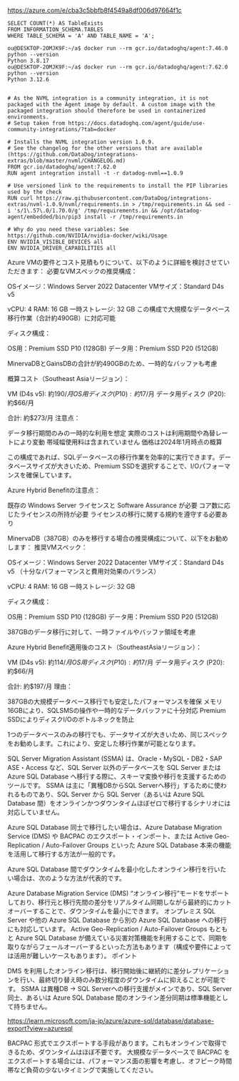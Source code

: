 https://azure.com/e/cba3c5bbfb8f4549a8df006d97664f1c

```
SELECT COUNT(*) AS TableExists
FROM INFORMATION_SCHEMA.TABLES
WHERE TABLE_SCHEMA = 'A' AND TABLE_NAME = 'A';
```

```
ou@DESKTOP-2OMJK9F:~/a$ docker run --rm gcr.io/datadoghq/agent:7.46.0 python --version
Python 3.8.17
ou@DESKTOP-2OMJK9F:~/a$ docker run --rm gcr.io/datadoghq/agent:7.62.0 python --version
Python 3.12.6


# As the NVML integration is a community integration, it is not packaged with the Agent image by default. A custom image with the packaged integration should therefore be used in containerized environments.
# Setup taken from https://docs.datadoghq.com/agent/guide/use-community-integrations/?tab=docker

# Installs the NVML integration version 1.0.9.
# See the changelog for the other versions that are available (https://github.com/DataDog/integrations-extras/blob/master/nvml/CHANGELOG.md)
FROM gcr.io/datadoghq/agent:7.62.0
RUN agent integration install -t -r datadog-nvml==1.0.9

# Use versioned link to the requirements to install the PIP libraries used by the check
RUN curl https://raw.githubusercontent.com/DataDog/integrations-extras/nvml-1.0.9/nvml/requirements.in > /tmp/requirements.in && sed -i 's/1\.57\.0/1.70.0/g' /tmp/requirements.in && /opt/datadog-agent/embedded/bin/pip3 install -r /tmp/requirements.in

# Why do you need these variables: See https://github.com/NVIDIA/nvidia-docker/wiki/Usage
ENV NVIDIA_VISIBLE_DEVICES all
ENV NVIDIA_DRIVER_CAPABILITIES all
 ```   
Azure VMの要件とコスト見積もりについて、以下のように詳細を検討させていただきます：
必要なVMスペックの推奨構成：

OSイメージ：Windows Server 2022 Datacenter
VMサイズ：Standard D4s v5

vCPU: 4
RAM: 16 GB
一時ストレージ: 32 GB
この構成で大規模なデータベース移行作業（合計約490GB）に対応可能



ディスク構成：

OS用：Premium SSD P10 (128GB)
データ用：Premium SSD P20 (512GB)

MinervaDBとGainsDBの合計が約490GBのため、一時的なバッファも考慮



概算コスト（Southeast Asiaリージョン）：

VM (D4s v5): 約$190/月
OS用ディスク (P10): 約$17/月
データ用ディスク (P20): 約$66/月

合計: 約$273/月
注意点：

データ移行期間のみの一時的な利用を想定
実際のコストは利用期間や為替レートにより変動
帯域幅使用料は含まれていません
価格は2024年1月時点の概算

この構成であれば、SQLデータベースの移行作業を効率的に実行できます。データベースサイズが大きいため、Premium SSDを選択することで、I/Oパフォーマンスを確保しています。




Azure Hybrid Benefitの注意点：

既存の Windows Server ライセンスと Software Assurance が必要
コア数に応じたライセンスの所持が必要
ライセンスの移行に関する規約を遵守する必要あり


MinervaDB（387GB）のみを移行する場合の推奨構成について、以下をお勧めします：
推奨VMスペック：

OSイメージ：Windows Server 2022 Datacenter
VMサイズ：Standard D4s v5 （十分なパフォーマンスと費用対効果のバランス）

vCPU: 4
RAM: 16 GB
一時ストレージ: 32 GB



ディスク構成：

OS用：Premium SSD P10 (128GB)
データ用：Premium SSD P20 (512GB)

387GBのデータ移行に対して、一時ファイルやバッファ領域を考慮



Azure Hybrid Benefit適用後のコスト（SoutheastAsiaリージョン）：

VM (D4s v5): 約$114/月
OS用ディスク (P10): 約$17/月
データ用ディスク (P20): 約$66/月

合計: 約$197/月
理由：

387GBの大規模データベース移行でも安定したパフォーマンスを確保
メモリ16GBにより、SQLSMSの操作や一時的なデータバッファに十分対応
Premium SSDによりディスクI/Oのボトルネックを防止

1つのデータベースのみの移行でも、データサイズが大きいため、同じスペックをお勧めします。これにより、安定した移行作業が可能となります。



SQL Server Migration Assistant (SSMA) は、Oracle・MySQL・DB2・SAP ASE・Access など、SQL Server 以外のデータベースを SQL Server または Azure SQL Database へ移行する際に、スキーマ変換や移行を支援するためのツールです。
SSMA は主に「異種DBからSQL Serverへ移行」するために使われるものであり、SQL Server から SQL Server（あるいは Azure SQL Database 間）をオンラインかつダウンタイムほぼゼロで移行するシナリオには対応していません。

Azure SQL Database 同士で移行したい場合は、Azure Database Migration Service (DMS) や BACPAC のエクスポート・インポート、または Active Geo-Replication / Auto-Failover Groups といった Azure SQL Database 本来の機能を活用して移行する方法が一般的です。

Azure SQL Database 間でダウンタイムを最小化したオンライン移行を行いたい場合は、次のような方法が代表的です。

Azure Database Migration Service (DMS)
“オンライン移行”モードをサポートしており、移行元と移行先間の差分をリアルタイム同期しながら最終的にカットオーバーすることで、ダウンタイムを最小にできます。
オンプレミス SQL Server や他の Azure SQL Database から別の Azure SQL Database への移行にも対応しています。
Active Geo-Replication / Auto-Failover Groups
もともと Azure SQL Database が備えている災害対策機能を利用することで、同期を取りながらフェールオーバーするといった方法もあります（構成や要件によっては活用が難しいケースもあります）。
ポイント

DMS を利用したオンライン移行は、移行開始後に継続的に差分レプリケーションを行い、最終切り替え時のみ数分程度のダウンタイムに抑えることが可能です。
SSMA は異種DB → SQL Serverへの移行支援がメインであり、SQL Server 同士、あるいは Azure SQL Database 間のオンライン差分同期は標準機能として持ちません。


https://learn.microsoft.com/ja-jp/azure/azure-sql/database/database-export?view=azuresql



BACPAC 形式でエクスポートする手段があります。これもオンラインで取得できるため、ダウンタイムはほぼ不要です。
大規模なデータベースで BACPAC をエクスポートする場合には、パフォーマンス面の影響を考慮し、オフピーク時間帯など負荷の少ないタイミングで実施してください。
